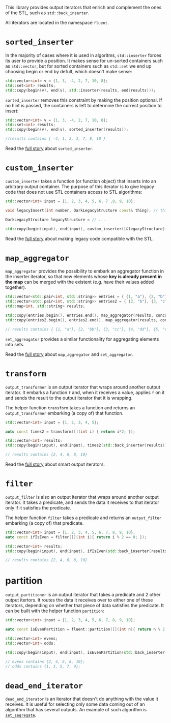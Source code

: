 This library provides output iterators that enrich and complement the ones of the STL, such as `std::back_inserter`.

All iterators are located in the namespace `fluent`.

# `sorted_inserter`

In the majority of cases where it is used in algoritms, `std::inserter` forces its user to provide a position. It makes sense for un-sorted containers such as `std::vector`, but for sorted containers such as `std::set` we end up choosing begin or end by defult, which doesn't make sense:

```cpp
std::vector<int> v = {1, 3, -4, 2, 7, 10, 8};
std::set<int> results;
std::copy(begin(v), end(v), std::inserter(results, end(results)));
```

`sorted_inserter` removes this constraint by making the position optional. If no hint is passed, the containers is left to determine the correct position to insert:

```cpp
std::vector<int> v = {1, 3, -4, 2, 7, 10, 8};
std::set<int> results;
std::copy(begin(v), end(v), sorted_inserter(results));

//results contains { -4, 1, 2, 3, 7, 8, 10 }
```
Read the [full story](https://www.fluentcpp.com/2017/03/17/smart-iterators-for-inserting-into-sorted-container/) about `sorted_inserter`.

# `custom_inserter`

`custom_inserter` takes a function (or function object) that inserts into an arbitrary output container. The purpose of this iterator is to give legacy code that does not use STL containers access to STL algorithms:

```cpp
std::vector<int> input = {1, 2, 3, 4, 5, 6, 7 ,8, 9, 10};

void legacyInsert(int number, DarkLegacyStructure const& thing); // this function inserts into the old non-STL container

DarkLegacyStructure legacyStructure = // ...

std::copy(begin(input), end(input), custom_inserter([&legacyStructure](int number){ legacyInsert(number, legacyStructure); });
```
Read the [full story](https://www.fluentcpp.com/2017/11/24/how-to-use-the-stl-in-legacy-code/) about making legacy code compatible with the STL.

# `map_aggregator`

`map_aggregator` provides the possibility to embark an aggregator function in the inserter iterator, so that new elements whose **key is already present in the map** can be merged with the existent (e.g. have their values added together).

```cpp
std::vector<std::pair<int, std::string>> entries = { {1, "a"}, {2, "b"}, {3, "c"}, {4, "d"} };
std::vector<std::pair<int, std::string>> entries2 = { {2, "b"}, {3, "c"}, {4, "d"}, {5, "e"} };
std::map<int, std::string> results;

std::copy(entries.begin(), entries.end(), map_aggregator(results, concatenateStrings));
std::copy(entries2.begin(), entries2.end(), map_aggregator(results, concatenateStrings));

// results contains { {1, "a"}, {2, "bb"}, {3, "cc"}, {4, "dd"}, {5, "e"} };
```

`set_aggreagator` provides a similar functionality for aggregating elements into sets.

Read the [full story](https://www.fluentcpp.com/2017/03/21/smart-iterator-aggregating-new-elements-existing-ones-map-set/) about `map_aggregator` and `set_aggregator`.

# `transform`

`output_transformer` is an output iterator that wraps around another output iterator. It embarks a function `f` and, when it receives a value, applies `f` on it and sends the result to the output iterator that it is wrapping.

The helper function `transform` takes a function and returns an `output_transformer` embarking (a copy of) that function.

```cpp
std::vector<int> input = {1, 2, 3, 4, 5};

auto const times2 = transform([](int i) { return i*2; });

std::vector<int> results;
std::copy(begin(input), end(input), times2(std::back_inserter(results)));

// results contains {2, 4, 6, 8, 10}
```
Read the [full story](https://www.fluentcpp.com/2017/11/28/output-iterator-adaptors-symmetry-range-adaptors/) about smart output iterators.

# `filter`

`output_filter` is also an output iterator that wraps around another output iterator. It takes a predicate, and sends the data it receives to that iterator only if it satisfies the predicate.

The helper function `filter` takes a predicate and returns an `output_filter` embarking (a copy of) that predicate.

```cpp
std::vector<int> input = {1, 2, 3, 4, 5, 6, 7, 8, 9, 10};
auto const ifIsEven = filter([](int i){ return i % 2 == 0; });

std::vector<int> results;
std::copy(begin(input), end(input), ifIsEven(std::back_inserter(results)));

// results contains {2, 4, 6, 8, 10}
```

# partition

`output_partitioner` is an output iterator that takes a predicate and 2 other output itertors. It routes the data it receives over to either one of these iterators, depending on whether that piece of data satisfies the predicate.
It can be built with the helper function `partition`:

```cpp
std::vector<int> input = {1, 2, 3, 4, 5, 6, 7, 8, 9, 10};

auto const isEvenPartition = fluent::partition([](int n){ return n % 2 == 0; });

std::vector<int> evens;
std::vector<int> odds;

std::copy(begin(input), end(input), isEvenPartition(std::back_inserter(evens), std::back_inserter(odds)));

// evens contains {2, 4, 6, 8, 10};
// odds contains {1, 3, 5, 7, 9};

```

# `dead_end_iterator`

`dead_end_iterator` is an iterator that doesn't do anything with the value it receives. It is useful for selecting only some data coming out of an algorithm that has several outputs.
An example of such algorithm is [`set_segregate`](https://github.com/joboccara/sets).
